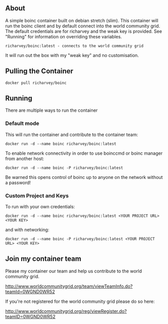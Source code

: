 ## About

A simple boinc container built on debian stretch (slim). This container will run the boinc client and by default connect into the world community grid. The default credentials are for richarvey and the weak key is provided. See "Running" for information on overriding these variables.

```
richarvey/boinc:latest - connects to the world community grid
```

It will run out the box with my "weak key" and no customisation.

## Pulling the Container

    docker pull richarvey/boinc

## Running

There are multiple ways to run the container

### Default mode

This will run the container and contribute to the container team:

    docker run -d --name boinc richarvey/boinc:latest

To enable network connectivity in order to use boinccmd or boinc manager from another host:

    docker run -d --name boinc -P richarvey/boinc:latest

Be warned this opens control of boinc up to anyone on the network without a password!

### Custom Project and Keys

To run with your own credentials:

    docker run -d --name boinc richarvey/boinc:latest <YOUR PROJECT URL> <YOUR KEY>

and with networking:

    docker run -d --name boinc -P richarvey/boinc:latest <YOUR PROJECT URL> <YOUR KEY>

## Join my container team

Please my container our team and help us contribute to the world community grid.

http://www.worldcommunitygrid.org/team/viewTeamInfo.do?teamId=0WGND0WR52

If you're not registered for the world community grid please do so here:

http://www.worldcommunitygrid.org/reg/viewRegister.do?teamID=0WGND0WR52

